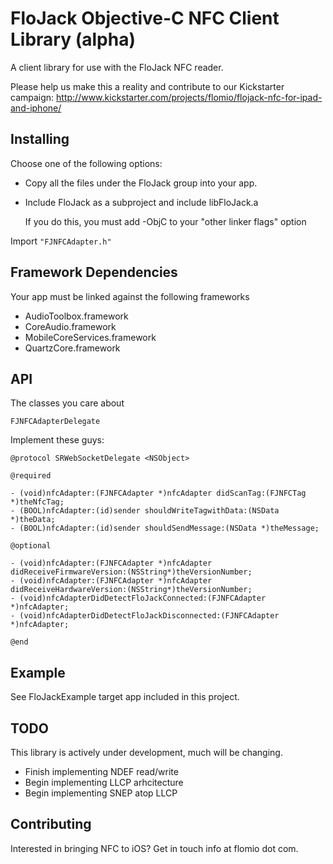 FloJack Objective-C NFC Client Library (alpha)
================================================

A client library for use with the FloJack NFC reader.

Please help us make this a reality and contribute to our Kickstarter campaign: 
http://www.kickstarter.com/projects/flomio/flojack-nfc-for-ipad-and-iphone/ 


Installing
----------------
Choose one of the following options:

- Copy all the files under the FloJack group into your app.
- Include FloJack as a subproject and include libFloJack.a

  If you do this, you must add -ObjC to your "other linker flags" option


Import ``"FJNFCAdapter.h"``

Framework Dependencies
----------------
Your app must be linked against the following frameworks

- AudioToolbox.framework
- CoreAudio.framework
- MobileCoreServices.framework
- QuartzCore.framework


API
---
The classes you care about

``FJNFCAdapterDelegate``

Implement these guys:
  
    @protocol SRWebSocketDelegate <NSObject>

    @required
    
    - (void)nfcAdapter:(FJNFCAdapter *)nfcAdapter didScanTag:(FJNFCTag *)theNfcTag;
    - (BOOL)nfcAdapter:(id)sender shouldWriteTagwithData:(NSData *)theData;
    - (BOOL)nfcAdapter:(id)sender shouldSendMessage:(NSData *)theMessage;

    @optional

    - (void)nfcAdapter:(FJNFCAdapter *)nfcAdapter didReceiveFirmwareVersion:(NSString*)theVersionNumber;
    - (void)nfcAdapter:(FJNFCAdapter *)nfcAdapter didReceiveHardwareVersion:(NSString*)theVersionNumber;
    - (void)nfcAdapterDidDetectFloJackConnected:(FJNFCAdapter *)nfcAdapter;
    - (void)nfcAdapterDidDetectFloJackDisconnected:(FJNFCAdapter *)nfcAdapter;

    @end


Example
---------------
See FloJackExample target app included in this project.


TODO
---------------
This library is actively under development, much will be changing.
 
- Finish implementing NDEF read/write 
- Begin implementing LLCP arhcitecture
- Begin implementing SNEP atop LLCP


Contributing
---------------
Interested in bringing NFC to iOS? Get in touch info at flomio dot com.